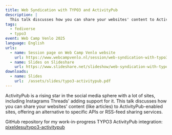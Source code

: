 ```yaml
---
title: Web Syndication with TYPO3 and ActivityPub
description: |
  This talk discusses how you can share your websites' content to ActivityPub-enabled sites.
tags:
  - fediverse
  - typo3
event: Web Camp Venlo 2025
language: English
urls:
  - name: Session page on Web Camp Venlo website
    url: https://www.webcampvenlo.nl/session/web-syndication-with-typo3-and-activitypub-256
  - name: Slides on Slideshare
    url: https://www.slideshare.net/slideshow/web-syndication-with-typo3-and-activitypub-pdf/275653970
downloads:
  - name: Slides
    url:  /assets/slides/typo3-activitypub.pdf
---
```


ActivityPub is a rising star in the social media sphere with a lot of sites,
including Instagrams Threads' adding support for it. This talk discusses how you
can share your websites' content (like articles) to ActivityPub-enabled sites,
offering an alternative to specific APIs or RSS-feed sharing services.

GitHub repository for my work-in-progress TYPO3 ActivityPub integration:
[pixeldesu/typo3-activitypub](https://github.com/pixeldesu/typo3-activitypub)
